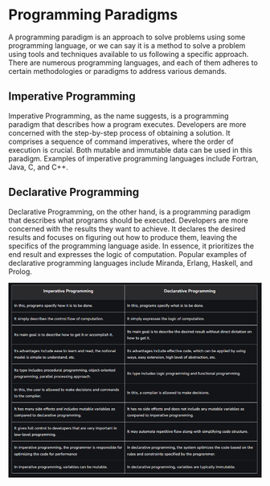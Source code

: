 # Programming Paradigms

A programming paradigm is an approach to solve problems using some programming language, or we can say it is a method to solve a problem using tools and techniques available to us following a specific approach. There are numerous programming languages, and each of them adheres to certain methodologies or paradigms to address various demands.

## Imperative Programming

Imperative Programming, as the name suggests, is a programming paradigm that describes how a program executes. Developers are more concerned with the step-by-step process of obtaining a solution. It comprises a sequence of command imperatives, where the order of execution is crucial. Both mutable and immutable data can be used in this paradigm. Examples of imperative programming languages include Fortran, Java, C, and C++.

## Declarative Programming

Declarative Programming, on the other hand, is a programming paradigm that describes what programs should be executed. Developers are more concerned with the results they want to achieve. It declares the desired results and focuses on figuring out how to produce them, leaving the specifics of the programming language aside. In essence, it prioritizes the end result and expresses the logic of computation. Popular examples of declarative programming languages include Miranda, Erlang, Haskell, and Prolog.

![Alt text](image1.png)